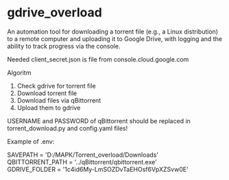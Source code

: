 # gdrive_overload
An automation tool for downloading a torrent file (e.g., a Linux distribution) to a remote computer and uploading it to Google Drive, with logging and the ability to track progress via the console.

Needed client_secret.json is file from console.cloud.google.com

Algoritm
1. Check gdrive for torrent file
2. Download torrent file
3. Download files via qBittorrent
4. Upload them to gdrive


USERNAME and PASSWORD of qBittorrent should be replaced in torrent_download.py and config.yaml files!

Example of .env:

SAVEPATH = 'D:/МАРК/Torrent_overload/Downloads' \
QBITTORRENT_PATH = '../qBittorrent/qbittorrent.exe' \
GDRIVE_FOLDER = '1c4id6My-LmSOZDvTaEHOsf6VpXZSvw0E'
